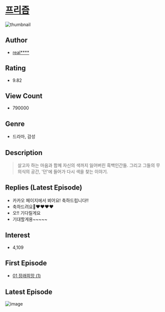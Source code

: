 # [프리즘](https://comic.naver.com/bestChallenge/list?titleId=647674)
![thumbnail](https://image-comic.pstatic.net/user_contents_data/challenge_comic/2019/05/23/286073/thumbnail_202x16480c8efbd_8e02_44cc_b939_3108b0bc0976_00000201.JPEG)

## Author
- [real****](https://comic.naver.com/artistTitle?id=286073)

## Rating
- 9.82

## View Count
- 790000

## Genre
- 드라마, 감성

## Description
> 살고자 하는 마음과 함께 자신의 색까지 잃어버린 흑백인간들. 그리고 그들의 무의식의 공간, '던'에 들어가 다시 색을 찾는 이야기.

## Replies (Latest Episode)
- 카카오 페이지에서 뵈어요! 축하드립니다!!
- 축하드려요🥹❤️❤️❤️❤️
- 오!! 기다릴게요
- 기대할게용~~~~~

## Interest
- 4,109

## First Episode
- [01 장래희망 (1)](https://comic.naver.com/bestChallenge/detail?titleId=647674&no=10)

## Latest Episode
![image](https://image-comic.pstatic.net/user_contents_data/challenge_comic/2023/05/02/286073/upload_3544439998347753015.jpeg)
